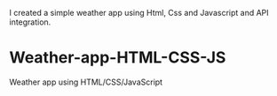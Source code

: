 I created a simple weather app using Html, Css and Javascript and API integration.



# Weather-app-HTML-CSS-JS
Weather app using HTML/CSS/JavaScript

